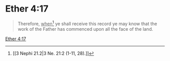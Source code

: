 # Ether 4:17

> Therefore, <u>when</u>[^a] ye shall receive this record ye may know that the work of the Father has commenced upon all the face of the land.

[Ether 4:17](https://www.churchofjesuschrist.org/study/scriptures/bofm/ether/4?lang=eng&id=p17#p17)


[^a]: [[3 Nephi 21.2|3 Ne. 21:2 (1-11, 28).]]

